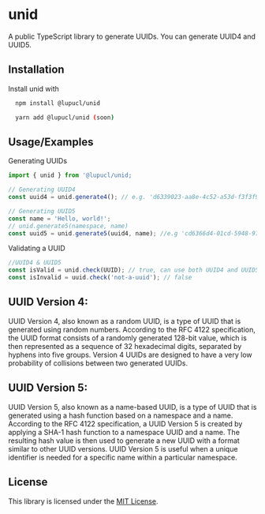
# unid
A public TypeScript library to generate UUIDs. You can generate UUID4 and UUID5.


## Installation

Install unid with

```bash
  npm install @lupucl/unid
```
```bash
  yarn add @lupucl/unid (soon)
```
## Usage/Examples

Generating UUIDs

```javascript
import { unid } from '@lupucl/unid;

// Generating UUID4
const uuid4 = unid.generate4(); // e.g. 'd6339023-aa8e-4c52-a53d-f3f3f913b8c5'

// Generating UUID5
const name = 'Hello, world!';
// unid.generate5(namespace, name)
const uuid5 = unid.generate5(uuid4, name); //e.g 'cd6366d4-01cd-5948-97a2-3309017638fc'
```

Validating a UUID
```javascript
//UUID4 & UUID5
const isValid = unid.check(UUID); // true, can use both UUID4 and UUID5
const isInvalid = uuid.check('not-a-uuid'); // false
```

## UUID Version 4:
UUID Version 4, also known as a random UUID, is a type of UUID that is generated using random numbers. According to the RFC 4122 specification, the UUID format consists of a randomly generated 128-bit value, which is then represented as a sequence of 32 hexadecimal digits, separated by hyphens into five groups. Version 4 UUIDs are designed to have a very low probability of collisions between two generated UUIDs.

## UUID Version 5:
UUID Version 5, also known as a name-based UUID, is a type of UUID that is generated using a hash function based on a namespace and a name. According to the RFC 4122 specification, a UUID Version 5 is created by applying a SHA-1 hash function to a namespace UUID and a name. The resulting hash value is then used to generate a new UUID with a format similar to other UUID versions. UUID Version 5 is useful when a unique identifier is needed for a specific name within a particular namespace.
## License

This library is licensed under the [MIT License](https://choosealicense.com/licenses/mit/).

